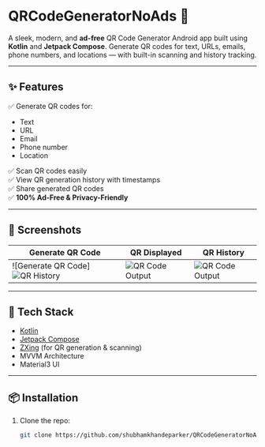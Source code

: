# QRCodeGeneratorNoAds 📱

A sleek, modern, and **ad-free** QR Code Generator Android app built using **Kotlin** and **Jetpack Compose**. Generate QR codes for text, URLs, emails, phone numbers, and locations — with built-in scanning and history tracking.

---

## ✨ Features

✅ Generate QR codes for:  
- Text  
- URL  
- Email  
- Phone number  
- Location  

✅ Scan QR codes easily  
✅ View QR generation history with timestamps  
✅ Share generated QR codes  
✅ **100% Ad-Free & Privacy-Friendly**

---

## 📸 Screenshots

| Generate QR Code | QR Displayed | QR History |
|------------------|--------------|------------|
| ![Generate QR Code] ![QR History](https://github.com/user-attachments/assets/58dab6fe-d9ce-46d2-8988-1d7834735d39) | ![QR Code Output](https://github.com/user-attachments/assets/f071e87b-cc81-422f-8b9f-41c1a1ad6cc0) | ![QR Code Output](https://github.com/user-attachments/assets/42eede90-252e-4f8e-870b-e5c3438bbe06) |

---

## 🚀 Tech Stack

- [Kotlin](https://kotlinlang.org/)
- [Jetpack Compose](https://developer.android.com/jetpack/compose)
- [ZXing](https://github.com/zxing/zxing) (for QR generation & scanning)
- MVVM Architecture
- Material3 UI

---

## 📦 Installation

1. Clone the repo:
   ```bash
   git clone https://github.com/shubhamkhandeparker/QRCodeGeneratorNoAds.git
